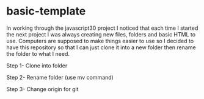 # basic-template
In working through the javascript30 project I noticed that each time I started the next project I was always creating new files, folders and basic HTML to use. Computers are supposed to make things easier to use so I decided to have this repository so that I can just clone it into a new folder then rename the folder to what I need.

Step 1-
Clone into folder

Step 2-
Rename folder (use mv command)

Step 3-
Change origin for git
